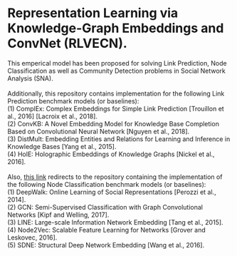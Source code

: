 # Representation Learning via Knowledge-Graph Embeddings and ConvNet (RLVECN).

This emperical model has been proposed for solving Link Prediction, Node Classification as well as Community Detection problems in Social Network Analysis (SNA).
\
\
Additionally, this repository contains implementation for the following Link Prediction benchmark models (or baselines): \
(1) ComplEx: Complex Embeddings for Simple Link Prediction [Trouillon et al., 2016] [Lacroix et al., 2018]. \
(2) ConvKB: A Novel Embedding Model for Knowledge Base Completion Based on Convolutional Neural Network [Nguyen et al., 2018]. \
(3) DistMult: Embedding Entities and Relations for Learning and Inference in Knowledge Bases [Yang et al., 2015]. \
(4) HolE: Holographic Embeddings of Knowledge Graphs [Nickel et al., 2016].
\
\
Also, [this link](https://github.com/bhevencious/Baselines_GraphEmbedding "Node Classification baselines") redirects to the repository containing the implementation of the following Node Classification benchmark models (or baselines): \
(1) DeepWalk: Online Learning of Social Representations [Perozzi et al., 2014]. \
(2) GCN: Semi-Supervised Classification with Graph Convolutional Networks [Kipf and Welling, 2017]. \
(3) LINE: Large-scale Information Network Embedding [Tang et al., 2015]. \
(4) Node2Vec: Scalable Feature Learning for Networks [Grover and Leskovec, 2016]. \
(5) SDNE: Structural Deep Network Embedding [Wang et al., 2016].
